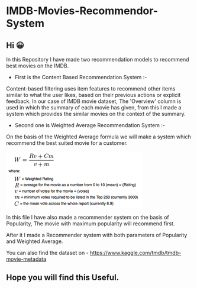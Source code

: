 # IMDB-Movies-Recommendor-System

## Hi 😀

In this Repository I have made two recommendation models to recommend best movies on the IMDB.

 * First is the Content Based Recommendation System :- 

Content-based filtering uses item features to recommend other items similar to what the user likes, based on their previous actions or explicit feedback. In our case of IMDB movie dataset, The 'Overview' column is used in which the summary of each movie has given, from this I made a system which provides the similar movies on the context of the summary. 

* Second one is Weighted Average Recommendation System :- 

On the basis of the Weighted Average formula we will make a system which recommend the best suited movie for a customer.

![](Image.png)

In this file I have also made a recommender system on the basis of Popularity, The movie with maximum popularity will recommend first. 

After it I made a Recommender system with both parameters of Popularity and Weighted Average.

You can also find the dataset on - https://www.kaggle.com/tmdb/tmdb-movie-metadata

## Hope you will find this Useful.


